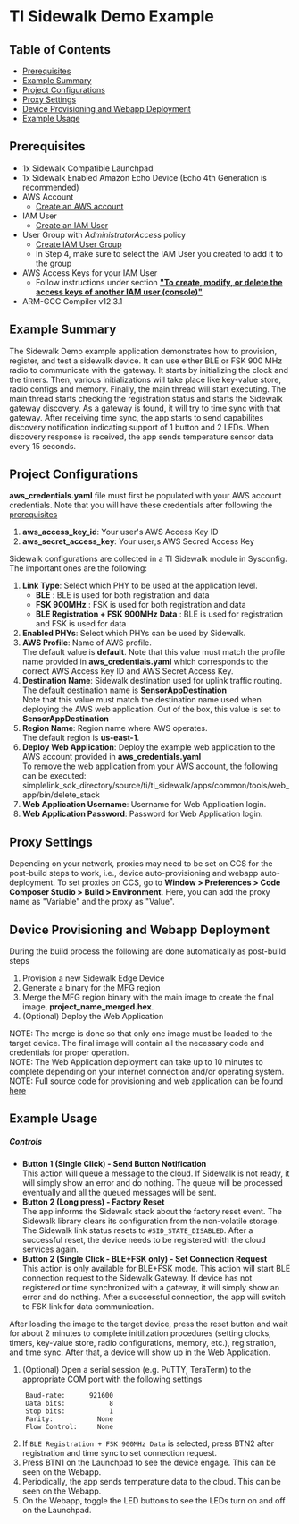 TI Sidewalk Demo Example
==========================

## Table of Contents
* [Prerequisites](#Prerequisites)
* [Example Summary](#ExampleSummary)
* [Project Configurations](#ProjectConfigurations)
* [Proxy Settings](#ProxySettings)
* [Device Provisioning and Webapp Deployment](#DeviceProvisioningAndWebappDeployment)
* [Example Usage](#ExampleUsage)

## <a name="Prerequisites"></a>Prerequisites
* 1x Sidewalk Compatible Launchpad
* 1x Sidewalk Enabled Amazon Echo Device (Echo 4th Generation is recommended)
* AWS Account
    * [Create an AWS account](https://aws.amazon.com/)
* IAM User
    * [Create an IAM User](https://docs.aws.amazon.com/IAM/latest/UserGuide/id_users_create.html#id_users_create_console)
* User Group with *AdministratorAccess* policy
    * [Create IAM User Group](https://docs.aws.amazon.com/IAM/latest/UserGuide/id_groups_create.html)
    * In Step 4, make sure to select the IAM User you created to add it to the group
* AWS Access Keys for your IAM User
    * Follow instructions under section [**"To create, modify, or delete the access keys of another IAM user (console)"**](https://docs.aws.amazon.com/IAM/latest/UserGuide/id_credentials_access-keys.html#Using_CreateAccessKey)
* ARM-GCC Compiler v12.3.1

## <a name="ExampleSummary"></a>Example Summary
The Sidewalk Demo example application demonstrates how to provision, register, and test a sidewalk device. It can use either BLE or FSK 900 MHz radio to communicate with the gateway. It starts by initializing the clock and the timers. Then, various initializations will take place like key-value store, radio configs and memory. Finally, the main thread will start executing. The main thread starts checking the registration status and starts the Sidewalk gateway discovery. As a gateway is found, it will try to time sync with that gateway. After receiving time sync, the app starts to send capabilites discovery notification indicating support of 1 button and 2 LEDs. When discovery response is received, the app sends temperature sensor data every 15 seconds.

## <a name="ProjectConfigurations"></a>Project Configurations
**aws_credentials.yaml** file must first be populated with your AWS account credentials. Note that you will have these credentials after following the [prerequisites](#Prerequisites)  

1. **aws_access_key_id**: Your user's AWS Access Key ID
2. **aws_secret_access_key**: Your user;s AWS Secred Access Key

Sidewalk configurations are collected in a TI Sidewalk module in Sysconfig. The important ones are the following:  

1. **Link Type**: Select which PHY to be used at the application level.
    * **BLE**                                   : BLE is used for both registration and data
    * **FSK 900MHz**                            : FSK is used for both registration and data
    * **BLE Registration + FSK 900MHz Data**    : BLE is used for registration and FSK is used for data
2. **Enabled PHYs**: Select which PHYs can be used by Sidewalk.
3. **AWS Profile**: Name of AWS profile.  
    The default value is **default**.
    Note that this value must match the profile name provided in **aws_credentials.yaml** which corresponds to the correct AWS Access Key ID and AWS Secret Access Key.
4. **Destination Name**: Sidewalk destination used for uplink traffic routing.  
    The default destination name is **SensorAppDestination**  
    Note that this value must match the destination name used when deploying the AWS web application. Out of the box, this value is set to **SensorAppDestination**
5. **Region Name**: Region name where AWS operates.  
    The default region is **us-east-1**.
6. **Deploy Web Application**: Deploy the example web application to the AWS account provided in **aws_credentials.yaml**  
    To remove the web application from your AWS account, the following can be executed: simplelink_sdk_directory/source/ti/ti_sidewalk/apps/common/tools/web_app/bin/delete_stack
7. **Web Application Username**: Username for Web Application login.
8. **Web Application Password**: Password for Web Application login.

## <a name="ProxySettings"></a>Proxy Settings
Depending on your network, proxies may need to be set on CCS for the post-build steps to work, i.e., device auto-provisioning and webapp auto-deployment. To set proxies on CCS, go to **Window > Preferences > Code Composer Studio > Build > Environment**. Here, you can add the proxy name as "Variable" and the proxy as "Value".

## <a name="DeviceProvisioningAndWebappDeployment"></a>Device Provisioning and Webapp Deployment
During the build process the following are done automatically as post-build steps

1. Provision a new Sidewalk Edge Device
2. Generate a binary for the MFG region
3. Merge the MFG region binary with the main image to create the final image, **project_name_merged.hex**.
4. (Optional) Deploy the Web Application

NOTE: The merge is done so that only one image must be loaded to the target device. The final image will contain all the necessary code and credentials for proper operation.  
NOTE: The Web Application deployment can take up to 10 minutes to complete depending on your internet connection and/or operating system.  
NOTE: Full source code for provisioning and web application can be found [here](https://github.com/TexasInstruments/amazon-sidewalk-sample-iot-app)

## <a name="ExampleUsage"></a>Example Usage

##### Controls
* **Button 1 (Single Click) - Send Button Notification**  
    This action will queue a message to the cloud.
    If Sidewalk is not ready, it will simply show an error and do nothing.
    The queue will be processed eventually and all the queued messages will be sent.
* **Button 2 (Long press) - Factory Reset**  
    The app informs the Sidewalk stack about the factory reset event.
    The Sidewalk library clears its configuration from the non-volatile storage.
    The Sidewalk link status resets to `#SID_STATE_DISABLED`.
    After a successful reset, the device needs to be registered with the cloud services again.
* **Button 2 (Single Click - BLE+FSK only) - Set Connection Request**  
    This action is only available for BLE+FSK mode.
    This action will start BLE connection request to the Sidewalk Gateway.
    If device has not registered or time synchronized with a gateway, it will simply show an error and do nothing.
    After a successful connection, the app will switch to FSK link for data communication.

After loading the image to the target device, press the reset button and wait for about 2 minutes to complete initilization procedures (setting clocks, timers, key-value store, radio configurations, memory, etc.), registration, and time sync. After that, a device will show up in the Web Application.

1. (Optional) Open a serial session (e.g. PuTTY, TeraTerm) to the appropriate COM port with the following settings
```
    Baud-rate:      921600
    Data bits:           8
    Stop bits:           1
    Parity:           None
    Flow Control:     None
```
2. If `BLE Registration + FSK 900MHz Data` is selected, press BTN2 after registration and time sync to set connection request.
3. Press BTN1 on the Launchpad to see the device engage. This can be seen on the Webapp.
4. Periodically, the app sends temperature data to the cloud. This can be seen on the Webapp.
5. On the Webapp, toggle the LED buttons to see the LEDs turn on and off on the Launchpad.
